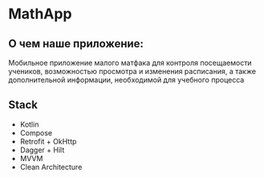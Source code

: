 # MathApp
## О чем наше приложение:  
Мобильное приложение малого матфака для контроля посещаемости учеников, возможностью просмотра и изменения расписания, а также дополнительной информации, необходимой для учебного процесса

## Stack
- Kotlin
- Compose
- Retrofit + OkHttp
- Dagger + Hilt
- MVVM
- Clean Architecture

